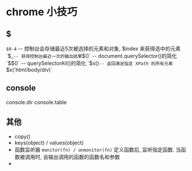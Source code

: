 # chrome 小技巧

## $

`$0-4` -- 控制台会存储最近5次被选择的元素和对象, $index 来获得选中的元素
`$_` -- 获得控制台最近一次的输出结果
`$()` -- document.querySelector()的简化
`$$()` -- querySelectorAll()的简化
`$x()` -- 返回满足指定 XPath 的所有元素 `$x('html/body/div)`

## console

console.dir
console.table

## 其他

- copy()
- keys(object) / values(object)
- 函数监听器 `monitor(fn) / unmonitor(fn)` 定义函数后, 监听指定函数. 当函数被调用时, 会输出调用的函数的函数名和参数
-
